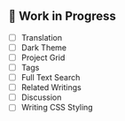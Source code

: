  ## 🚧 Work in Progress
 
- [ ] Translation
- [ ] Dark Theme
- [ ] Project Grid
- [ ] Tags
- [ ] Full Text Search
- [ ] Related Writings
- [ ] Discussion
- [ ] Writing CSS Styling

